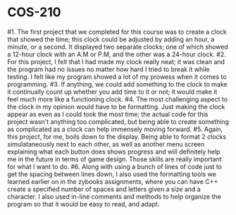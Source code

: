 # COS-210

#1. The first project that we completed for this course was to create a clock that showed the time; this clock could be adjusted by adding an hour, a minute, or a second.  It displayed two separate clocks; one of which showed a 12-hour clock with an A.M or P.M, and the other was a 24-hour clock.
#2. For this project, I felt that I had made my clock really neat; it was clean and the program had no issues no matter how hard I tried to break it while testing.  I felt like my program showed a lot of my prowess when it comes to programming.
#3. If anything, we could add something to the clock to make it continually count up whether you add time to it or not; it would make it feel much more like a functioning clock.
#4. The most challenging aspect to the clock in my opinion would have to be formatting.  Just making the clock appear as even as I could took the most time; the actual code for this project wasn't anything too complicated, but being able to create something as complicated as a clock can help immensely moving forward.
#5. Again, this project, for me, boils down to the display.  Being able to format 2 clocks simulataneously next to each other, as well as another menu screen explaining what each button does shows progress and will definitely help me in the future in terms of game design.  Those skills are really important for what I want to do.
#6. Along with using a bunch of lines of code just to get the spacing between lines down, I also used the formatting tools we learned earlier on in the zybooks assignments, where you can have C++ create a specified number of spaces and letters given a size and a character.  I also used in-line comments and methods to help organize the program so that it would be easy to read, and adapt.

